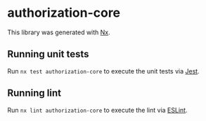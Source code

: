 # authorization-core

This library was generated with [Nx](https://nx.dev).

## Running unit tests

Run `nx test authorization-core` to execute the unit tests via [Jest](https://jestjs.io).

## Running lint

Run `nx lint authorization-core` to execute the lint via [ESLint](https://eslint.org/).
